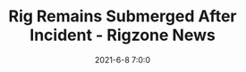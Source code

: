 ---
"title": "Rig Remains Submerged After Incident - Rigzone News"
"date": "2021-6-8 7:0:0"
"feed_name": "GOOGLENEWSDRILLING"
"feed_website": "https://news.google.com/search?q=drilling%2Bincident&hl=en-US&gl=US&ceid=US:en"
"feed_rss": "https://news.google.com/rss/search?q=drilling%2Bincident&hl=en-US&gl=US&ceid=US:en"
"link": "https://www.rigzone.com/news/rig_remains_submerged_after_incident-08-jun-2021-165628-article/"
"file": "_posts/2021-1-1-73316b850a3cda5fcdd2d6c57435ec1ae77e4d86.md"
"accident": "0"
"drilling": "0"
---
